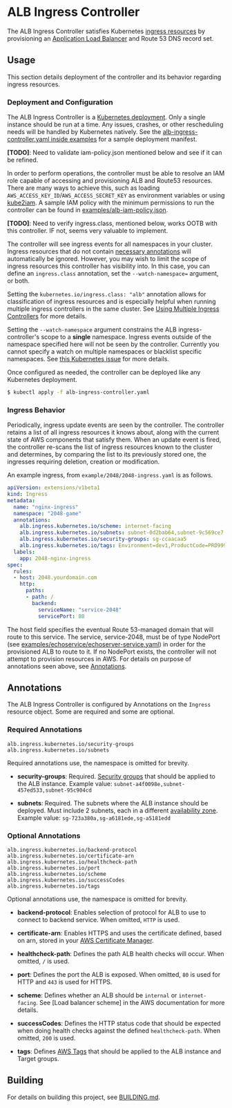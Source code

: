 # ALB Ingress Controller

The ALB Ingress Controller satisfies Kubernetes [ingress resources](https://kubernetes.io/docs/user-guide/ingress) by provisioning an [Application Load Balancer](https://aws.amazon.com/elasticloadbalancing/applicationloadbalancer) and Route 53 DNS record set.

## Usage

This section details deployment of the controller and its behavior regarding ingress resources.

### Deployment and Configuration

The ALB Ingress Controller is a [Kubernetes deployment](https://kubernetes.io/docs/user-guide/deployments). Only a single instance should be run at a time. Any issues, crashes, or other rescheduling needs will be handled by Kubernetes natively. See the [alb-ingress-controller.yaml inside examples](./examples/alb-ingress-controller.yaml) for a sample deployment manifest.

**[TODO]**: Need to validate iam-policy.json mentioned below and see if it can be refined.

In order to perform operations, the controller must be able to resolve an IAM role capable of accessing and provisioning ALB and Route53 resources. There are many ways to achieve this, such as loading `AWS_ACCESS_KEY_ID`/`AWS_ACCESS_SECRET_KEY` as environment variables or using [kube2iam](https://github.com/jtblin/kube2iam). A sample IAM policy with the minimum permissions to run the controller can be found in [examples/alb-iam-policy.json](examples/iam-policy.json).

**[TODO]**: Need to verify ingress.class, mentioned below,  works OOTB with this controller. IF not, seems very valuable to implement.

The controller will see ingress events for all namespaces in your cluster. Ingress resources that do not contain [necessary annotations](#annotations) will automatically be ignored. However, you may wish to limit the scope of ingress resources this controller has visibility into. In this case, you can define an `ingress.class` annotation, set the `--watch-namespace=` argument, or both.

Setting the `kubernetes.io/ingress.class: "alb"` annotation allows for classification of ingress resources and is especially helpful when running multiple ingress controllers in the same cluster. See [Using Multiple Ingress Controllers](https://github.com/nginxinc/kubernetes-ingress/tree/master/examples/multiple-ingress-controllers#using-multiple-ingress-controllers) for more details.

Setting the `--watch-namespace` argument constrains the ALB ingress-controller's scope to a **single** namespace. Ingress events outside of the namespace specified here will not be seen by the controller. Currently you cannot specify a watch on multiple namespaces or blacklist specific namespaces. See [this Kubernetes issue](https://github.com/kubernetes/contrib/issues/847) for more details.

Once configured as needed, the controller can be deployed like any Kubernetes deployment.

```bash
$ kubectl apply -f alb-ingress-controller.yaml
```

### Ingress Behavior

Periodically, ingress update events are seen by the controller. The controller retains a list of all ingress resources it knows about, along with the current state of AWS components that satisfy them. When an update event is fired, the controller re-scans the list of ingress resources known to the cluster and determines, by comparing the list to its previously stored one, the ingresses requiring deletion, creation or modification.

An example ingress, from `example/2048/2048-ingress.yaml` is as follows.

```yaml
apiVersion: extensions/v1beta1
kind: Ingress
metadata:
  name: "nginx-ingress"
  namespace: "2048-game"
  annotations:
    alb.ingress.kubernetes.io/scheme: internet-facing
    alb.ingress.kubernetes.io/subnets: subnet-0d2bab64,subnet-9c569ce7
    alb.ingress.kubernetes.io/security-groups: sg-ccaacaa5
    alb.ingress.kubernetes.io/tags: Environment=dev1,ProductCode=PRD999
  labels:
    app: 2048-nginx-ingress
spec:
  rules:
  - host: 2048.yourdomain.com
    http:
      paths:
      - path: /
        backend:
          serviceName: "service-2048"
          servicePort: 80
```

The host field specifies the eventual Route 53-managed domain that will route to this service. The service, service-2048, must be of type NodePort (see [examples/echoservice/echoserver-service.yaml](examples/echoservice/echoserver-service.yaml)) in order for the provisioned ALB to route to it. If no NodePort exists, the controller will not attempt to provision resources in AWS. For details on purpose of annotations seen above, see [Annotations](#annotations).

## Annotations

The ALB Ingress Controller is configured by Annotations on the `Ingress` resource object. Some are required and some are optional.

### Required Annotations

```
alb.ingress.kubernetes.io/security-groups
alb.ingress.kubernetes.io/subnets
```

Required annotations use, the namespace is omitted for brevity.

- **security-groups**: Required. [Security groups](http://docs.aws.amazon.com/AmazonVPC/latest/UserGuide/VPC_SecurityGroups.html) that should be applied to the ALB instance. Example value: `subnet-a4f0098e,subnet-457ed533,subnet-95c904cd`

- **subnets**: Required. The subnets where the ALB instance should be deployed. Must include 2 subnets, each in a different [availability zone](http://docs.aws.amazon.com/AWSEC2/latest/UserGuide/using-regions-availability-zones.html). Example value: `sg-723a380a,sg-a6181ede,sg-a5181edd`

### Optional Annotations

```
alb.ingress.kubernetes.io/backend-protocol
alb.ingress.kubernetes.io/certificate-arn
alb.ingress.kubernetes.io/healthcheck-path
alb.ingress.kubernetes.io/port
alb.ingress.kubernetes.io/scheme
alb.ingress.kubernetes.io/successCodes
alb.ingress.kubernetes.io/tags
```

Optional annotations use, the namespace is omitted for brevity.

- **backend-protocol**: Enables selection of protocol for ALB to use to connect to backend service. When omitted, `HTTP` is used.

- **certificate-arn**: Enables HTTPS and uses the certificate defined, based on arn, stored in your [AWS Certificate Manager](https://aws.amazon.com/certificate-manager).

- **healthcheck-path**: Defines the path ALB health checks will occur. When omitted, `/` is used.

- **port**: Defines the port the ALB is exposed. When omitted, `80` is used for HTTP and `443` is used for HTTPS.

- **scheme**: Defines whether an ALB should be `internal` or `internet-facing`. See [Load balancer scheme] in the AWS documentation for more details.

- **successCodes**: Defines the HTTP status code that should be expected when doing health checks against the defined `healthcheck-path`. When omitted, `200` is used.

- **tags**: Defines [AWS Tags](http://docs.aws.amazon.com/AWSEC2/latest/UserGuide/Using_Tags.html) that should be applied to the ALB instance and Target groups.

## Building

For details on building this project, see [BUILDING.md](./BUILDING.md).
